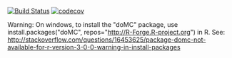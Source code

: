 [![Build Status](https://travis-ci.org/linnylin92/covarianceSelection.svg?branch=master)](https://travis-ci.org/linnylin92/covarianceSelection)
[![codecov](https://codecov.io/gh/linnylin92/covarianceSelection/branch/master/graph/badge.svg)](https://codecov.io/gh/linnylin92/covarianceSelection)

Warning: On windows, to install the "doMC" package, use install.packages("doMC", repos="http://R-Forge.R-project.org") in R.
See: http://stackoverflow.com/questions/16453625/package-domc-not-available-for-r-version-3-0-0-warning-in-install-packages
